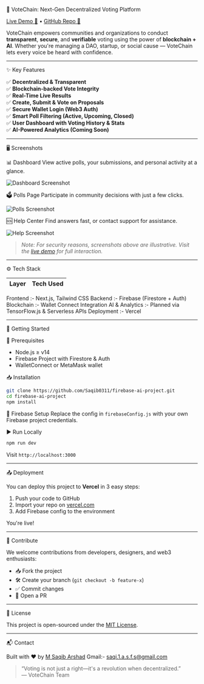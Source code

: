 🔗 VoteChain: Next-Gen Decentralized Voting Platform

[Live Demo 🚀](https://firebase-ai-project.vercel.app/) • [GitHub Repo 📂](https://github.com/Saqib0311/firebase-ai-project)

VoteChain empowers communities and organizations to conduct **transparent**, **secure**, and **verifiable** voting using the power of **blockchain + AI**. Whether you're managing a DAO, startup, or social cause — VoteChain lets every voice be heard with confidence.

---
✨ Key Features

✅ **Decentralized & Transparent**  
✅ **Blockchain-backed Vote Integrity**  
✅ **Real-Time Live Results**  
✅ **Create, Submit & Vote on Proposals**  
✅ **Secure Wallet Login (Web3 Auth)**  
✅ **Smart Poll Filtering (Active, Upcoming, Closed)**  
✅ **User Dashboard with Voting History & Stats**  
✅ **AI-Powered Analytics (Coming Soon)**

---
🖥️ Screenshots

📊 Dashboard
View active polls, your submissions, and personal activity at a glance.

![Dashboard Screenshot](https://firebase-ai-project.vercel.app/dashboard-sample.png)

🗳️ Polls Page
Participate in community decisions with just a few clicks.

![Polls Screenshot](https://firebase-ai-project.vercel.app/polls-sample.png)

🆘 Help Center
Find answers fast, or contact support for assistance.

![Help Screenshot](https://firebase-ai-project.vercel.app/help-sample.png)

> *Note: For security reasons, screenshots above are illustrative. Visit the [live demo](https://firebase-ai-project.vercel.app/) for full interaction.*

---

⚙️ Tech Stack

| Layer        | Tech Used |
|--------------|-----------|
 Frontend :- Next.js, Tailwind CSS 
 Backend :- Firebase (Firestore + Auth) 
 Blockchain :- Wallet Connect Integration 
 AI & Analytics :- Planned via TensorFlow.js & Serverless APIs
 Deployment :- Vercel 

---

🚀 Getting Started

 🔧 Prerequisites
- Node.js ≥ v14
- Firebase Project with Firestore & Auth
- WalletConnect or MetaMask wallet

📥 Installation

```bash
git clone https://github.com/Saqib0311/firebase-ai-project.git
cd firebase-ai-project
npm install
```

🔐 Firebase Setup
Replace the config in `firebaseConfig.js` with your own Firebase project credentials.

 ▶️ Run Locally

```bash
npm run dev
```
Visit `http://localhost:3000`

---

📤 Deployment

You can deploy this project to **Vercel** in 3 easy steps:

1. Push your code to GitHub
2. Import your repo on [vercel.com](https://vercel.com)
3. Add Firebase config to the environment

You're live!

---

🙌 Contribute

We welcome contributions from developers, designers, and web3 enthusiasts:

- 📥 Fork the project
- 🛠️ Create your branch (`git checkout -b feature-x`)
- ✅ Commit changes
- 📩 Open a PR

---

📜 License

This project is open-sourced under the [MIT License](LICENSE).

---

📬 Contact

Built with ❤️ by [M Saqib Arshad](https://github.com/Saqib0311)
Gmail:- saqi.1.a.s.f.s@gmail.com
> “Voting is not just a right—it's a revolution when decentralized.”  
> — VoteChain Team
 
 

